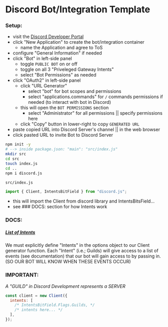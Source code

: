 # Discord Bot/Integration Template

### Setup:

- visit the [Discord Developer Portal](https://discord.com/developers/applications)
- click "New Application" to create the bot/integration container
  - name the Application and agree to ToS
- configure "General Information" if needed
- click "Bot" in left-side panel
  - toggle `PUBLIC BOT` on or off
  - toggle on all 3 "Priveleged Gateway Intents"
  - select "Bot Permissions" as needed
- click "OAuth2" in left-side panel
  - click "URL Generator"
    - select "bot" for bot scopes and permissions
    - select "applications.commands" for `/` commands permissions if needed (to interact with bot in Discord)
  - this will open the `BOT PERMISSIONS` section
    - select "Administrator" for all permissions || specify permissions here
  - click "Copy" button in lower-right to copy `GENERATED URL`
- paste copied URL into Discord Server's channel || in the web browser
- click pasted URL to invite Bot to Discord Server

```bash
npm init -y
# --> inside package.json: "main": "src/index.js"
mkdir src
cd src
touch index.js
cd ..
npm i discord.js
```

`src/index.js`

```js
import { Client, IntentsBitField } from "discord.js";
```

- this will import the Client from discord library and IntentsBitsField...
- see ### DOCS: section for how Intents work

### DOCS:

##### [List of Intents](https://discord.com/developers/docs/topics/gateway#list-of-intents)

We must explicitly define "Intents" in the options object to our Client generator function.
Each "Intent" (i.e.; Guilds) will give access to a list of events (see documentation)
that our bot will gain access to by passing in. (SO OUR BOT WILL KNOW WHEN THESE EVENTS OCCUR)

### IMPORTANT:

_A "GUILD" in Discord Development represents a SERVER_

```js
const client = new Client({
  intents: [
    /* IntentsBitField.Flags.Guilds, */
    /* intents here... */
  ],
});
```
